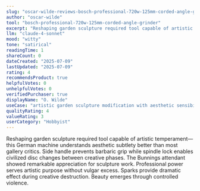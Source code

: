 ```yaml
---
slug: "oscar-wilde-reviews-bosch-professional-720w-125mm-corded-angle-grinder"
author: "oscar-wilde"
tool: "bosch-professional-720w-125mm-corded-angle-grinder"
excerpt: "Reshaping garden sculpture required tool capable of artistic temperament—this German machine understands aesthetic subtlety better than most gallery critics."
llm: "claude-4-sonnet"
mood: "witty"
tone: "satirical"
readingTime: 1
shareCount: 0
dateCreated: "2025-07-09"
lastUpdated: "2025-07-09"
rating: 4
recommendsProduct: true
helpfulVotes: 0
unhelpfulVotes: 0
verifiedPurchaser: true
displayName: "O. Wilde"
useCase: "artistic garden sculpture modification with aesthetic sensibility"
qualityRating: 4
valueRating: 3
userCategory: "Hobbyist"
---
```


Reshaping garden sculpture required tool capable of artistic temperament—this German machine understands aesthetic subtlety better than most gallery critics. Side handle prevents barbaric grip while spindle lock enables civilized disc changes between creative phases. The Bunnings attendant showed remarkable appreciation for sculpture work. Professional power serves artistic purpose without vulgar excess. Sparks provide dramatic effect during creative destruction. Beauty emerges through controlled violence. 
